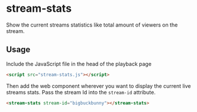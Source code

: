 # stream-stats
Show the current streams statistics like total amount of viewers on the stream.

## Usage
Include the JavaScript file in the head of the playback page

```html
<script src="stream-stats.js"></script>
```

Then add the web component wherever you want to display the current live streams stats. 
Pass the stream Id into the `stream-id` attribute. 

```html
<stream-stats stream-id="bigbuckbunny"></stream-stats>
```